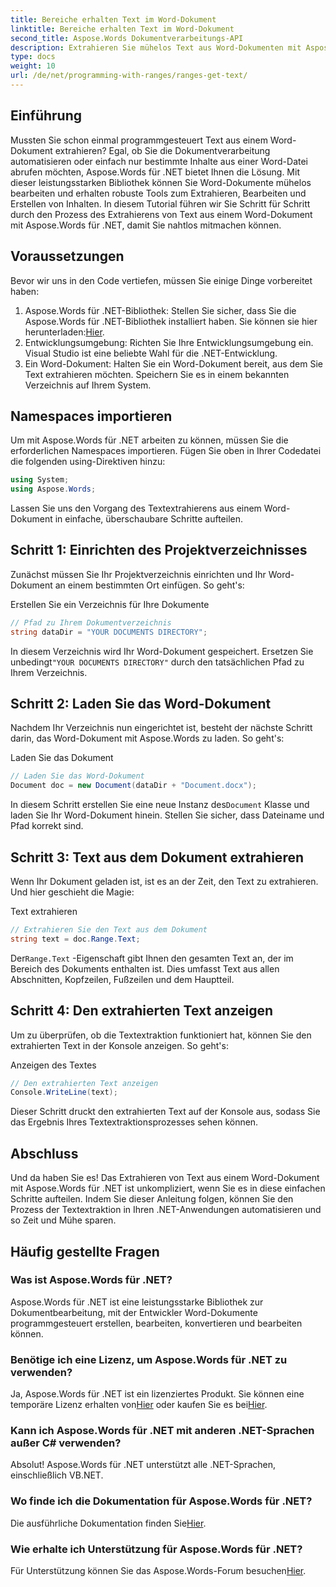 ```yaml
---
title: Bereiche erhalten Text im Word-Dokument
linktitle: Bereiche erhalten Text im Word-Dokument
second_title: Aspose.Words Dokumentverarbeitungs-API
description: Extrahieren Sie mühelos Text aus Word-Dokumenten mit Aspose.Words für .NET. Folgen Sie unserer ausführlichen Anleitung, um problemlos loszulegen.
type: docs
weight: 10
url: /de/net/programming-with-ranges/ranges-get-text/
---
```

## Einführung

Mussten Sie schon einmal programmgesteuert Text aus einem Word-Dokument extrahieren? Egal, ob Sie die Dokumentverarbeitung automatisieren oder einfach nur bestimmte Inhalte aus einer Word-Datei abrufen möchten, Aspose.Words für .NET bietet Ihnen die Lösung. Mit dieser leistungsstarken Bibliothek können Sie Word-Dokumente mühelos bearbeiten und erhalten robuste Tools zum Extrahieren, Bearbeiten und Erstellen von Inhalten. In diesem Tutorial führen wir Sie Schritt für Schritt durch den Prozess des Extrahierens von Text aus einem Word-Dokument mit Aspose.Words für .NET, damit Sie nahtlos mitmachen können.

## Voraussetzungen

Bevor wir uns in den Code vertiefen, müssen Sie einige Dinge vorbereitet haben:

1.  Aspose.Words für .NET-Bibliothek: Stellen Sie sicher, dass Sie die Aspose.Words für .NET-Bibliothek installiert haben. Sie können sie hier herunterladen:[Hier](https://releases.aspose.com/words/net/).
2. Entwicklungsumgebung: Richten Sie Ihre Entwicklungsumgebung ein. Visual Studio ist eine beliebte Wahl für die .NET-Entwicklung.
3. Ein Word-Dokument: Halten Sie ein Word-Dokument bereit, aus dem Sie Text extrahieren möchten. Speichern Sie es in einem bekannten Verzeichnis auf Ihrem System.

## Namespaces importieren

Um mit Aspose.Words für .NET arbeiten zu können, müssen Sie die erforderlichen Namespaces importieren. Fügen Sie oben in Ihrer Codedatei die folgenden using-Direktiven hinzu:

```csharp
using System;
using Aspose.Words;
```

Lassen Sie uns den Vorgang des Textextrahierens aus einem Word-Dokument in einfache, überschaubare Schritte aufteilen.

## Schritt 1: Einrichten des Projektverzeichnisses

Zunächst müssen Sie Ihr Projektverzeichnis einrichten und Ihr Word-Dokument an einem bestimmten Ort einfügen. So geht's:

Erstellen Sie ein Verzeichnis für Ihre Dokumente

```csharp
// Pfad zu Ihrem Dokumentverzeichnis
string dataDir = "YOUR DOCUMENTS DIRECTORY";
```

 In diesem Verzeichnis wird Ihr Word-Dokument gespeichert. Ersetzen Sie unbedingt`"YOUR DOCUMENTS DIRECTORY"` durch den tatsächlichen Pfad zu Ihrem Verzeichnis.

## Schritt 2: Laden Sie das Word-Dokument

Nachdem Ihr Verzeichnis nun eingerichtet ist, besteht der nächste Schritt darin, das Word-Dokument mit Aspose.Words zu laden. So geht's:

Laden Sie das Dokument

```csharp
// Laden Sie das Word-Dokument
Document doc = new Document(dataDir + "Document.docx");
```

 In diesem Schritt erstellen Sie eine neue Instanz des`Document` Klasse und laden Sie Ihr Word-Dokument hinein. Stellen Sie sicher, dass Dateiname und Pfad korrekt sind.

## Schritt 3: Text aus dem Dokument extrahieren

Wenn Ihr Dokument geladen ist, ist es an der Zeit, den Text zu extrahieren. Und hier geschieht die Magie:

Text extrahieren

```csharp
// Extrahieren Sie den Text aus dem Dokument
string text = doc.Range.Text;
```

Der`Range.Text` -Eigenschaft gibt Ihnen den gesamten Text an, der im Bereich des Dokuments enthalten ist. Dies umfasst Text aus allen Abschnitten, Kopfzeilen, Fußzeilen und dem Hauptteil.

## Schritt 4: Den extrahierten Text anzeigen

Um zu überprüfen, ob die Textextraktion funktioniert hat, können Sie den extrahierten Text in der Konsole anzeigen. So geht's:

Anzeigen des Textes

```csharp
// Den extrahierten Text anzeigen
Console.WriteLine(text);
```

Dieser Schritt druckt den extrahierten Text auf der Konsole aus, sodass Sie das Ergebnis Ihres Textextraktionsprozesses sehen können.

## Abschluss

Und da haben Sie es! Das Extrahieren von Text aus einem Word-Dokument mit Aspose.Words für .NET ist unkompliziert, wenn Sie es in diese einfachen Schritte aufteilen. Indem Sie dieser Anleitung folgen, können Sie den Prozess der Textextraktion in Ihren .NET-Anwendungen automatisieren und so Zeit und Mühe sparen.

## Häufig gestellte Fragen

### Was ist Aspose.Words für .NET?

Aspose.Words für .NET ist eine leistungsstarke Bibliothek zur Dokumentbearbeitung, mit der Entwickler Word-Dokumente programmgesteuert erstellen, bearbeiten, konvertieren und bearbeiten können.

### Benötige ich eine Lizenz, um Aspose.Words für .NET zu verwenden?

 Ja, Aspose.Words für .NET ist ein lizenziertes Produkt. Sie können eine temporäre Lizenz erhalten von[Hier](https://purchase.aspose.com/temporary-license/) oder kaufen Sie es bei[Hier](https://purchase.aspose.com/buy).

### Kann ich Aspose.Words für .NET mit anderen .NET-Sprachen außer C# verwenden?

Absolut! Aspose.Words für .NET unterstützt alle .NET-Sprachen, einschließlich VB.NET.

### Wo finde ich die Dokumentation für Aspose.Words für .NET?

 Die ausführliche Dokumentation finden Sie[Hier](https://reference.aspose.com/words/net/).

### Wie erhalte ich Unterstützung für Aspose.Words für .NET?

 Für Unterstützung können Sie das Aspose.Words-Forum besuchen[Hier](https://forum.aspose.com/c/words/8).